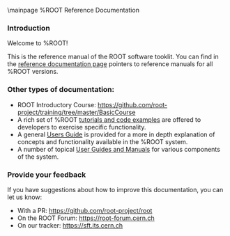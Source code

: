 \mainpage %ROOT Reference Documentation

### Introduction
Welcome to %ROOT!

This is the reference manual of the ROOT software tooklit.
You can find in the [reference documentation page](http://root.cern.ch/guides/reference-guide) pointers to reference manuals for all %ROOT versions.

### Other types of documentation:

- ROOT Introductory Course: https://github.com/root-project/training/tree/master/BasicCourse
- A rich set of %ROOT [tutorials and code examples](https://root.cern/doc/master/group__Tutorials.html) are offered to developers to exercise specific functionality.
- A general [Users Guide](https://root.cern.ch/root/htmldoc/guides/users-guide/ROOTUsersGuide.html) is provided for a more in depth explanation of concepts and functionality available in the %ROOT system.
- A number of topical [User Guides and Manuals](http://root.cern.ch/root-user-guides-and-manuals) for various components of the system.

### Provide your feedback
If you have suggestions about how to improve this documentation, you can let us know:

- With a PR: https://github.com/root-project/root
- On the ROOT Forum: https://root-forum.cern.ch
- On our tracker: https://sft.its.cern.ch
